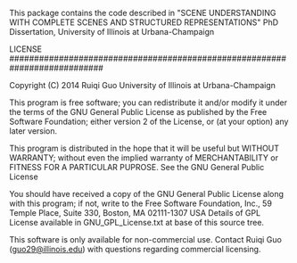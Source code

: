 This package contains the code described in
"SCENE UNDERSTANDING WITH COMPLETE SCENES AND STRUCTURED REPRESENTATIONS"
PhD Dissertation, University of Illinois at Urbana-Champaign

   LICENSE
###########################################################################

   Copyright (C) 2014 Ruiqi Guo
   University of Illinois at Urbana-Champaign

   This program is free software; you can redistribute it and/or modify it
   under the terms of the GNU General Public License as published by the
   Free Software Foundation; either version 2 of the License, or (at your
           option) any later version.

   This program is distributed in the hope that it will be useful but
   WITHOUT WARRANTY; without even the implied warranty of MERCHANTABILITY
   or FITNESS FOR A PARTICULAR PUPROSE.  See the GNU General Public License

   You should have received a copy of the GNU General Public License along
   with this program; if not, write to the Free Software Foundation, Inc.,
   59 Temple Place, Suite 330, Boston, MA 02111-1307 USA
   Details of GPL License available in GNU_GPL_License.txt at base of this
   source tree.

   This software is only available for non-commercial use.  Contact Ruiqi Guo
   (guo29@illinois.edu) with questions regarding commercial licensing.
